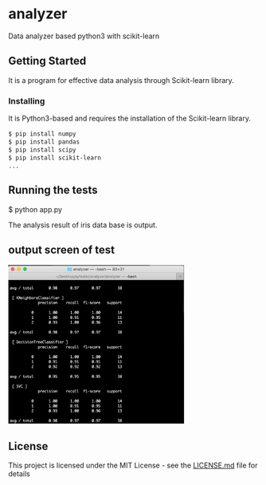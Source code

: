 # analyzer
Data analyzer based python3 with scikit-learn


## Getting Started

It is a program for effective data analysis through Scikit-learn library.


### Installing

It is Python3-based and requires the installation of the Scikit-learn library.

```
$ pip install numpy
$ pip install pandas
$ pip install scipy
$ pip install scikit-learn
...
```


## Running the tests

$ python app.py

The analysis result of iris data base is output.

## output screen of test

<img src="https://github.com/rhcproc/analyzer/blob/master/assets/output.png" width="70%"></img>


## License

This project is licensed under the MIT License - see the [LICENSE.md](LICENSE.md) file for details




